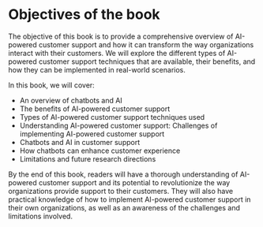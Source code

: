 Objectives of the book
====================================

The objective of this book is to provide a comprehensive overview of AI-powered customer support and how it can transform the way organizations interact with their customers. We will explore the different types of AI-powered customer support techniques that are available, their benefits, and how they can be implemented in real-world scenarios.

In this book, we will cover:

* An overview of chatbots and AI
* The benefits of AI-powered customer support
* Types of AI-powered customer support techniques used
* Understanding AI-powered customer support: Challenges of implementing AI-powered customer support
* Chatbots and AI in customer support
* How chatbots can enhance customer experience
* Limitations and future research directions

By the end of this book, readers will have a thorough understanding of AI-powered customer support and its potential to revolutionize the way organizations provide support to their customers. They will also have practical knowledge of how to implement AI-powered customer support in their own organizations, as well as an awareness of the challenges and limitations involved.

